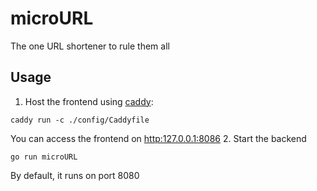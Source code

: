 # microURL
The one URL shortener to rule them all

## Usage
1. Host the frontend using [caddy](https://caddyserver.com/):
```shell
caddy run -c ./config/Caddyfile
```
You can access the frontend on [http:127.0.0.1:8086]()
2. Start the backend
```shell
go run microURL
```
By default, it runs on port 8080